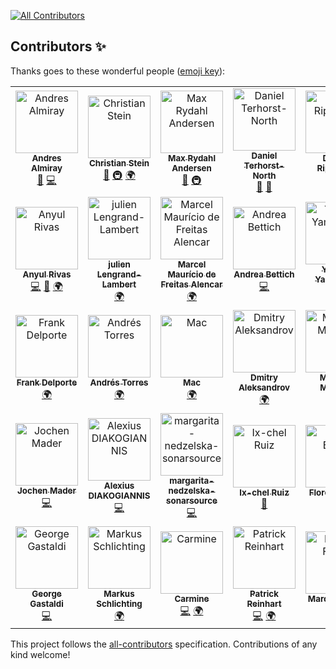 
<!-- ALL-CONTRIBUTORS-BADGE:START - Do not remove or modify this section -->
[![All Contributors](https://img.shields.io/badge/all_contributors-35-orange.svg?style=flat-square)](#contributors-)
<!-- ALL-CONTRIBUTORS-BADGE:END -->
## Contributors ✨

Thanks goes to these wonderful people ([emoji key](https://allcontributors.org/docs/en/emoji-key)):

<!-- ALL-CONTRIBUTORS-LIST:START - Do not remove or modify this section -->
<!-- prettier-ignore-start -->
<!-- markdownlint-disable -->
<table>
  <tbody>
    <tr>
      <td align="center"><a href="https://andresalmiray.com/"><img src="https://avatars.githubusercontent.com/u/13969?v=4?s=100" width="100px;" alt="Andres Almiray"/><br /><sub><b>Andres Almiray</b></sub></a><br /><a href="#ideas-aalmiray" title="Ideas, Planning, & Feedback">🤔</a> <a href="https://github.com/jreleaser/jreleaser/commits?author=aalmiray" title="Code">💻</a></td>
      <td align="center"><a href="https://sormuras.github.io"><img src="https://avatars.githubusercontent.com/u/2319838?v=4?s=100" width="100px;" alt="Christian Stein"/><br /><sub><b>Christian Stein</b></sub></a><br /><a href="#ideas-sormuras" title="Ideas, Planning, & Feedback">🤔</a> <a href="#infra-sormuras" title="Infrastructure (Hosting, Build-Tools, etc)">🚇</a> <a href="#translation-sormuras" title="Translation">🌍</a></td>
      <td align="center"><a href="https://xam.dk"><img src="https://avatars.githubusercontent.com/u/54129?v=4?s=100" width="100px;" alt="Max Rydahl Andersen"/><br /><sub><b>Max Rydahl Andersen</b></sub></a><br /><a href="#ideas-maxandersen" title="Ideas, Planning, & Feedback">🤔</a> <a href="#infra-maxandersen" title="Infrastructure (Hosting, Build-Tools, etc)">🚇</a></td>
      <td align="center"><a href="http://dannorth.net"><img src="https://avatars.githubusercontent.com/u/3180?v=4?s=100" width="100px;" alt="Daniel Terhorst-North"/><br /><sub><b>Daniel Terhorst-North</b></sub></a><br /><a href="#ideas-tastapod" title="Ideas, Planning, & Feedback">🤔</a> <a href="https://github.com/jreleaser/jreleaser/commits?author=tastapod" title="Documentation">📖</a></td>
      <td align="center"><a href="https://drippinger.de/"><img src="https://avatars.githubusercontent.com/u/1452505?v=4?s=100" width="100px;" alt="Dennis Rippinger"/><br /><sub><b>Dennis Rippinger</b></sub></a><br /><a href="https://github.com/jreleaser/jreleaser/commits?author=DennisRippinger" title="Code">💻</a></td>
      <td align="center"><a href="https://www.linkedin.com/in/jruaux"><img src="https://avatars.githubusercontent.com/u/1628034?v=4?s=100" width="100px;" alt="Julien Ruaux"/><br /><sub><b>Julien Ruaux</b></sub></a><br /><a href="https://github.com/jreleaser/jreleaser/commits?author=jruaux" title="Code">💻</a></td>
      <td align="center"><a href="https://blog.bmarwell.de/"><img src="https://avatars.githubusercontent.com/u/1413391?v=4?s=100" width="100px;" alt="Benjamin Marwell"/><br /><sub><b>Benjamin Marwell</b></sub></a><br /><a href="https://github.com/jreleaser/jreleaser/commits?author=bmarwell" title="Code">💻</a> <a href="https://github.com/jreleaser/jreleaser/issues?q=author%3Abmarwell" title="Bug reports">🐛</a></td>
    </tr>
    <tr>
      <td align="center"><a href="https://ve.linkedin.com/in/anyulled"><img src="https://avatars.githubusercontent.com/u/100741?v=4?s=100" width="100px;" alt="Anyul Rivas"/><br /><sub><b>Anyul Rivas</b></sub></a><br /><a href="https://github.com/jreleaser/jreleaser/commits?author=anyulled" title="Code">💻</a> <a href="https://github.com/jreleaser/jreleaser/issues?q=author%3Aanyulled" title="Bug reports">🐛</a> <a href="#translation-anyulled" title="Translation">🌍</a></td>
      <td align="center"><a href="http://www.lengrand.fr/"><img src="https://avatars.githubusercontent.com/u/921666?v=4?s=100" width="100px;" alt="julien Lengrand-Lambert"/><br /><sub><b>julien Lengrand-Lambert</b></sub></a><br /><a href="#translation-jlengrand" title="Translation">🌍</a></td>
      <td align="center"><a href="http://twitter.com/marcelmfa"><img src="https://avatars.githubusercontent.com/u/1922887?v=4?s=100" width="100px;" alt="Marcel Maurício de Freitas Alencar"/><br /><sub><b>Marcel Maurício de Freitas Alencar</b></sub></a><br /><a href="#translation-marcelmfa" title="Translation">🌍</a></td>
      <td align="center"><a href="http://www.andreabettich.me"><img src="https://avatars.githubusercontent.com/u/1693858?v=4?s=100" width="100px;" alt="Andrea Bettich"/><br /><sub><b>Andrea Bettich</b></sub></a><br /><a href="https://github.com/jreleaser/jreleaser/commits?author=andreabettich" title="Code">💻</a></td>
      <td align="center"><a href="https://twitter.com/yusuke"><img src="https://avatars.githubusercontent.com/u/74894?v=4?s=100" width="100px;" alt="Yusuke Yamamoto"/><br /><sub><b>Yusuke Yamamoto</b></sub></a><br /><a href="#translation-yusuke" title="Translation">🌍</a></td>
      <td align="center"><a href="https://github.com/scordio"><img src="https://avatars.githubusercontent.com/u/26772046?v=4?s=100" width="100px;" alt="Stefano Cordio"/><br /><sub><b>Stefano Cordio</b></sub></a><br /><a href="#translation-scordio" title="Translation">🌍</a></td>
      <td align="center"><a href="https://rnayabed.github.io/"><img src="https://avatars.githubusercontent.com/u/25760501?v=4?s=100" width="100px;" alt="Debayan Sutradhar"/><br /><sub><b>Debayan Sutradhar</b></sub></a><br /><a href="#translation-rnayabed" title="Translation">🌍</a></td>
    </tr>
    <tr>
      <td align="center"><a href="https://www.webtechie.be"><img src="https://avatars.githubusercontent.com/u/1415873?v=4?s=100" width="100px;" alt="Frank Delporte"/><br /><sub><b>Frank Delporte</b></sub></a><br /><a href="#translation-FDelporte" title="Translation">🌍</a></td>
      <td align="center"><a href="http://atorr.es"><img src="https://avatars.githubusercontent.com/u/674902?v=4?s=100" width="100px;" alt="Andrés Torres"/><br /><sub><b>Andrés Torres</b></sub></a><br /><a href="#translation-torrespro" title="Translation">🌍</a></td>
      <td align="center"><a href="http://m.3wa.com"><img src="https://avatars.githubusercontent.com/u/68015?v=4?s=100" width="100px;" alt="Mac"/><br /><sub><b>Mac</b></sub></a><br /><a href="#translation-wmacgyver" title="Translation">🌍</a></td>
      <td align="center"><a href="http://www.dmitryalexandrov.net"><img src="https://avatars.githubusercontent.com/u/2016949?v=4?s=100" width="100px;" alt="Dmitry Aleksandrov"/><br /><sub><b>Dmitry Aleksandrov</b></sub></a><br /><a href="#translation-dalexandrov" title="Translation">🌍</a></td>
      <td align="center"><a href="https://maarten.mulders.it/"><img src="https://avatars.githubusercontent.com/u/430114?v=4?s=100" width="100px;" alt="Maarten Mulders"/><br /><sub><b>Maarten Mulders</b></sub></a><br /><a href="https://github.com/jreleaser/jreleaser/commits?author=mthmulders" title="Code">💻</a> <a href="https://github.com/jreleaser/jreleaser/issues?q=author%3Amthmulders" title="Bug reports">🐛</a></td>
      <td align="center"><a href="http://michael-simons.eu"><img src="https://avatars.githubusercontent.com/u/526383?v=4?s=100" width="100px;" alt="Michael Simons"/><br /><sub><b>Michael Simons</b></sub></a><br /><a href="https://github.com/jreleaser/jreleaser/issues?q=author%3Amichael-simons" title="Bug reports">🐛</a></td>
      <td align="center"><a href="https://shblue21.github.io/"><img src="https://avatars.githubusercontent.com/u/25363091?v=4?s=100" width="100px;" alt="shblue21"/><br /><sub><b>shblue21</b></sub></a><br /><a href="#translation-shblue21" title="Translation">🌍</a></td>
    </tr>
    <tr>
      <td align="center"><a href="http://codepitbull.de"><img src="https://avatars.githubusercontent.com/u/1409931?v=4?s=100" width="100px;" alt="Jochen Mader"/><br /><sub><b>Jochen Mader</b></sub></a><br /><a href="https://github.com/jreleaser/jreleaser/commits?author=codepitbull" title="Code">💻</a></td>
      <td align="center"><a href="http://www.jee.gr"><img src="https://avatars.githubusercontent.com/u/20904915?v=4?s=100" width="100px;" alt="Alexius DIAKOGIANNIS"/><br /><sub><b>Alexius DIAKOGIANNIS</b></sub></a><br /><a href="https://github.com/jreleaser/jreleaser/commits?author=diakogiannis" title="Code">💻</a></td>
      <td align="center"><a href="https://github.com/margarita-nedzelska-sonarsource"><img src="https://avatars.githubusercontent.com/u/70522623?v=4?s=100" width="100px;" alt="margarita-nedzelska-sonarsource"/><br /><sub><b>margarita-nedzelska-sonarsource</b></sub></a><br /><a href="https://github.com/jreleaser/jreleaser/commits?author=margarita-nedzelska-sonarsource" title="Code">💻</a></td>
      <td align="center"><a href="https://github.com/ixchelruiz"><img src="https://avatars.githubusercontent.com/u/1284934?v=4?s=100" width="100px;" alt="Ix-chel Ruiz"/><br /><sub><b>Ix-chel Ruiz</b></sub></a><br /><a href="#ideas-ixchelruiz" title="Ideas, Planning, & Feedback">🤔</a></td>
      <td align="center"><a href="https://fbiville.github.io"><img src="https://avatars.githubusercontent.com/u/445792?v=4?s=100" width="100px;" alt="Florent Biville"/><br /><sub><b>Florent Biville</b></sub></a><br /><a href="#ideas-fbiville" title="Ideas, Planning, & Feedback">🤔</a></td>
      <td align="center"><a href="https://lesincroyableslivres.fr/"><img src="https://avatars.githubusercontent.com/u/1279749?v=4?s=100" width="100px;" alt="Guillaume Smet"/><br /><sub><b>Guillaume Smet</b></sub></a><br /><a href="https://github.com/jreleaser/jreleaser/commits?author=gsmet" title="Code">💻</a> <a href="https://github.com/jreleaser/jreleaser/issues?q=author%3Agsmet" title="Bug reports">🐛</a></td>
      <td align="center"><a href="https://github.com/aidenzzz"><img src="https://avatars.githubusercontent.com/u/8568425?v=4?s=100" width="100px;" alt="Aiden Turner"/><br /><sub><b>Aiden Turner</b></sub></a><br /><a href="https://github.com/jreleaser/jreleaser/commits?author=aidenzzz" title="Code">💻</a></td>
    </tr>
    <tr>
      <td align="center"><a href="http://gastaldi.wordpress.com"><img src="https://avatars.githubusercontent.com/u/54133?v=4?s=100" width="100px;" alt="George Gastaldi"/><br /><sub><b>George Gastaldi</b></sub></a><br /><a href="https://github.com/jreleaser/jreleaser/commits?author=gastaldi" title="Code">💻</a></td>
      <td align="center"><a href="http://www.mynethome.de"><img src="https://avatars.githubusercontent.com/u/37251?v=4?s=100" width="100px;" alt="Markus Schlichting"/><br /><sub><b>Markus Schlichting</b></sub></a><br /><a href="#translation-madmas" title="Translation">🌍</a></td>
      <td align="center"><a href="https://github.com/TCarmine"><img src="https://avatars.githubusercontent.com/u/13622527?v=4?s=100" width="100px;" alt="Carmine"/><br /><sub><b>Carmine</b></sub></a><br /><a href="https://github.com/jreleaser/jreleaser/commits?author=TCarmine" title="Code">💻</a> <a href="#translation-TCarmine" title="Translation">🌍</a></td>
      <td align="center"><a href="https://www.reini.net"><img src="https://avatars.githubusercontent.com/u/4694567?v=4?s=100" width="100px;" alt="Patrick Reinhart"/><br /><sub><b>Patrick Reinhart</b></sub></a><br /><a href="https://github.com/jreleaser/jreleaser/commits?author=reinhapa" title="Code">💻</a> <a href="#translation-reinhapa" title="Translation">🌍</a></td>
      <td align="center"><a href="https://fihlon.swiss/"><img src="https://avatars.githubusercontent.com/u/1254039?v=4?s=100" width="100px;" alt="Marcus Fihlon"/><br /><sub><b>Marcus Fihlon</b></sub></a><br /><a href="https://github.com/jreleaser/jreleaser/commits?author=McPringle" title="Code">💻</a></td>
      <td align="center"><a href="https://github.com/Sironheart"><img src="https://avatars.githubusercontent.com/u/13799656?v=4?s=100" width="100px;" alt="Steffen Beisenherz"/><br /><sub><b>Steffen Beisenherz</b></sub></a><br /><a href="https://github.com/jreleaser/jreleaser/commits?author=Sironheart" title="Code">💻</a></td>
      <td align="center"><a href="https://github.com/roulpriya"><img src="https://avatars.githubusercontent.com/u/75459506?v=4?s=100" width="100px;" alt="Priyambada Roul"/><br /><sub><b>Priyambada Roul</b></sub></a><br /><a href="https://github.com/jreleaser/jreleaser/commits?author=roulpriya" title="Code">💻</a></td>
    </tr>
  </tbody>
</table>

<!-- markdownlint-restore -->
<!-- prettier-ignore-end -->

<!-- ALL-CONTRIBUTORS-LIST:END -->

This project follows the [all-contributors](https://github.com/all-contributors/all-contributors) specification. Contributions of any kind welcome!

